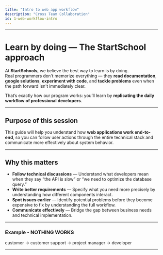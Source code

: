 ```yaml
---
title: "Intro to web app workflow"
description: "Cross Team Collaboration"
id: 1-web-workflow-intro
---
```

---

# **Learn by doing — The StartSchool approach**

At **StartSchools**, we believe the best way to learn is by doing.  
Real programmers don't memorize everything — they **read documentation**, **google solutions**, **experiment with code**, and **tackle problems** even when the path forward isn't immediately clear.  

That’s exactly how our program works: you’ll learn by **replicating the daily workflow of professional developers**.

---

## **Purpose of this session**

This guide will help you understand how **web applications work end-to-end**, so you can follow user actions through the entire technical stack and communicate more effectively about system behavior.

---

## **Why this matters**

- **Follow technical discussions** — Understand what developers mean when they say “the API is slow” or “we need to optimize the database query.”  
- **Write better requirements** — Specify what you need more precisely by understanding how different components interact.  
- **Spot issues earlier** — Identify potential problems before they become expensive to fix by understanding the full workflow.  
- **Communicate effectively** — Bridge the gap between business needs and technical implementation.  

---

### Example - NOTHING WORKS
customer -> customer support -> project manager -> developer


---




